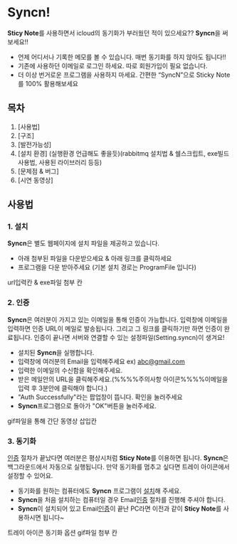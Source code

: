 # Syncn!
**Sticy Note**를 사용하면서 icloud의 동기화가 부러웠던 적이 있으세요?? **Syncn**을 써보세요!!

*	언제 어디서나 기록한 메모를 볼 수 있습니다. 매번 동기화를 하지 않아도 됩니다!!
* 기존에 사용하던 이메일로 로그인 하세요. 따로 회원가입이 필요 없습니다.
* 더 이상 번거로운 프로그램을 사용하지 마세요. 간편한 “SyncN”으로 Sticky Note를 100% 활용해보세요


## 목차
1. [사용법]
2. [구조]
3. [발전가능성]
4. [설치 환경] (실행환경 언급해도 좋을듯)(rabbitmq 설치법 & 쉘스크립트, exe빌드 사용법, 사용된 라이브러리 등등)
5. [문제점 & 버그]
6. [시연 동영상]



## 사용법
### 1. 설치
**Syncn**은 별도 웹페이지에 설치 파일을 제공하고 있습니다.

* 아래 첨부된 파일을 다운받으세요 & 아래 링크를 클릭하세요
* 프로그램을 다운 받아주세요 (기본 설치 경로는 ProgramFile 입니다)

url입력칸 & exe파일 첨부 칸



### 2. 인증
**Syncn**은 여러분이 가지고 있는 이메일을 통해 인증이 가능합니다. 입력창에 이메일을 입력하면 인증 URL이 메일로 발송됩니다. 그리고 그 링크를 클릭하기만 하면 인증이 완료됩니다. 인증이 끝나면 서버와 연결할 수 있는 설정파일(Setting.syncn)이 생겨요!

* 설치된 **Syncn**을 실행합니다.
* 입력창에 여러분의 Email을 입력해주세요 ex) abc@gmail.com
* 입력한 이메일의 수신함을 확인해주세요.
* 받은 메일안의 URL을 클릭해주세요.(%%%%주의사항 아이콘%%%%이메일을 입력 후 3분안에 클릭해야 합니다.)
* "Auth Successfully"라는 팝업창이 뜹니다. 확인을 눌러주세요
* **Syncn**프로그램으로 돌아가 "OK"버튼을 눌러주세요.

gif파일을 통해 간단 동영상 삽입칸

### 3. 동기화
[인증](https://github.com/Fhwang0926/syncn_v1/new/master) 절차가 끝났다면 여러분은 평상시처럼 **Sticy Note**를 이용하면 됩니다. **Syncn**은 백그라운드에서 자동으로 실행됩니다. 만약 동기화를 멈추고 싶다면 트레이 아이콘에서 설정할 수 있어요.

* 동기화를 원하는 컴퓨터에도 **Syncn** 프로그램이 [설치](http://www.test.com)해 주세요. 
* **Syncn**을 처음 설치하는 컴퓨터일 경우 Email[인증](https://github.com/Fhwang0926/syncn_v1/new/master) 절차를 진행해 주셔야 합니다.
* **Syncn**이 설치되어 있고 Email[인증](https://github.com/Fhwang0926/syncn_v1/new/master)이 끝난 PC라면 이전과 같이 **Sticy Note**를 사용하시면 됩니다~

트레이 아이콘 동기화 옵션 gif파일 첨부 칸



## 
